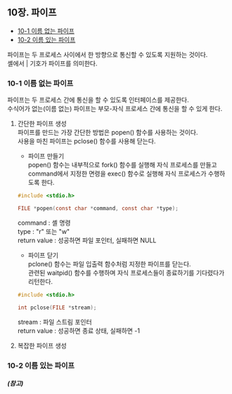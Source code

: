  ## 10장. **파이프**

  * [10-1 이름 없는 파이프](#10-1-이름-없는-파이프)
  * [10-2 이름 있는 파이프](#10-2-이름-있는-파이프)

파이프는 두 프로세스 사이에서 한 방향으로 통신할 수 있도록 지원하는 것이다.  
셸에서 | 기호가 파이프를 의미한다.

### 10-1 이름 없는 파이프  
파이프는 두 프로세스 간에 통신을 할 수 있도록 인터페이스를 제공한다.  
수식어가 없는(이름 없는) 파이프는 부모-자식 프로세스 간에 통신을 할 수 있게 한다.  

1. 간단한 파이프 생성  
파이프를 만드는 가장 간단한 방법은 popen() 함수를 사용하는 것이다.  
사용을 마친 파이프는 pclose() 함수를 사용해 닫는다.  
    * 파이프 만들기  
    popen() 함수는 내부적으로 fork() 함수를 실행해 자식 프로세스를 만들고 command에서 지정한 면령을 exec() 함수로 실행해 자식 프로세스가 수행하도록 한다.  
    ``` c
    #include <stdio.h>

    FILE *popen(const char *command, const char *type);
    ```
    command : 셸 명령  
    type : "r" 또는 "w"  
    return value : 성공하면 파일 포인터, 실패하면 NULL


    * 파이프 닫기  
    pclone() 함수는 파일 입출력 함수처럼 지정한 파이프를 닫는다.  
    관련된 waitpid() 함수를 수행하며 자식 프로세스들이 종료하기를 기다렸다가 리턴한다.  
    ``` c
    #include <stdio.h>

    int pclose(FILE *stream);
    ```
    stream : 파일 스트림 포인터  
    return value : 성공하면 종료 상태, 실패하면 -1

2. 복잡한 파이프 생성  


### 10-2 이름 있는 파이프  

##### (참고) 